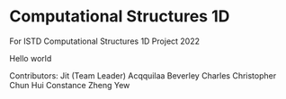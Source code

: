 # Computational Structures 1D
For ISTD Computational Structures 1D Project 2022

Hello world

Contributors:
  Jit (Team Leader)
  Acqquilaa
  Beverley
  Charles 
  Christopher
  Chun Hui
  Constance
  Zheng Yew
